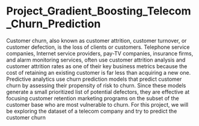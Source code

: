 # Project_Gradient_Boosting_Telecom_Churn_Prediction
Customer churn, also known as customer attrition, customer turnover, or customer defection, is the loss of clients or customers. Telephone service companies, Internet service providers, pay-TV companies, insurance firms, and alarm monitoring services, often use customer attrition analysis and customer attrition rates as one of their key business metrics because the cost of retaining an existing customer is far less than acquiring a new one.  Predictive analytics use churn prediction models that predict customer churn by assessing their propensity of risk to churn. Since these models generate a small prioritized list of potential defectors, they are effective at focusing customer retention marketing programs on the subset of the customer base who are most vulnerable to churn.  For this project, we will be exploring the dataset of a telecom company and try to predict the customer churn
